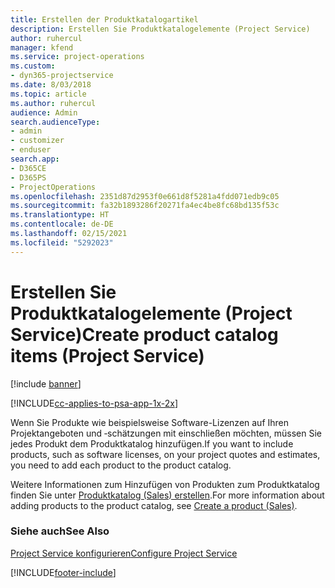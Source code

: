 ```yaml
---
title: Erstellen der Produktkatalogartikel
description: Erstellen Sie Produktkatalogelemente (Project Service)
author: ruhercul
manager: kfend
ms.service: project-operations
ms.custom:
- dyn365-projectservice
ms.date: 8/03/2018
ms.topic: article
ms.author: ruhercul
audience: Admin
search.audienceType:
- admin
- customizer
- enduser
search.app:
- D365CE
- D365PS
- ProjectOperations
ms.openlocfilehash: 2351d87d2953f0e661d8f5281a4fdd071edb9c05
ms.sourcegitcommit: fa32b1893286f20271fa4ec4be8fc68bd135f53c
ms.translationtype: HT
ms.contentlocale: de-DE
ms.lasthandoff: 02/15/2021
ms.locfileid: "5292023"
---
```

# <a name="create-product-catalog-items-project-service"></a><span data-ttu-id="359ca-103">Erstellen Sie Produktkatalogelemente (Project Service)</span><span class="sxs-lookup"><span data-stu-id="359ca-103">Create product catalog items (Project Service)</span></span>

[!include [banner](../includes/psa-now-project-operations.md)]

[!INCLUDE[cc-applies-to-psa-app-1x-2x](../includes/cc-applies-to-psa-app-1x-2x.md)]

<span data-ttu-id="359ca-104">Wenn Sie Produkte wie beispielsweise Software-Lizenzen auf Ihren Projektangeboten und ‑schätzungen mit einschließen möchten, müssen Sie jedes Produkt dem Produktkatalog hinzufügen.</span><span class="sxs-lookup"><span data-stu-id="359ca-104">If you want to include products, such as software licenses, on your project quotes and estimates, you need to add each product to the product catalog.</span></span>  
  
 <span data-ttu-id="359ca-105">Weitere Informationen zum Hinzufügen von Produkten zum Produktkatalog finden Sie unter [Produktkatalog (Sales) erstellen](https://docs.microsoft.com/dynamics365/sales-enterprise/create-product-sales).</span><span class="sxs-lookup"><span data-stu-id="359ca-105">For more information about adding products to the product catalog, see [Create a product (Sales)](https://docs.microsoft.com/dynamics365/sales-enterprise/create-product-sales).</span></span>  
  
### <a name="see-also"></a><span data-ttu-id="359ca-106">Siehe auch</span><span class="sxs-lookup"><span data-stu-id="359ca-106">See Also</span></span>  
 [<span data-ttu-id="359ca-107">Project Service konfigurieren</span><span class="sxs-lookup"><span data-stu-id="359ca-107">Configure Project Service</span></span>](../psa/configure.md)


[!INCLUDE[footer-include](../includes/footer-banner.md)]